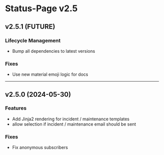 # Status-Page v2.5

## v2.5.1 (FUTURE)

### Lifecycle Management
* Bump all dependencies to latest versions

### Fixes
* Use new material emoji logic for docs

---

## v2.5.0 (2024-05-30)

### Features
* Add Jinja2 rendering for incident / maintenance templates
* allow selection if incident / maintenance email should be sent

### Fixes
* Fix anonymous subscribers

